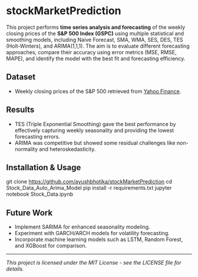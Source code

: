 # stockMarketPrediction

This project performs **time series analysis and forecasting** of the weekly closing prices of the **S&P 500 Index (GSPC)** using multiple statistical and smoothing models, including Naive Forecast, SMA, WMA, SES, DES, TES (Holt-Winters), and ARIMA(1,1,1). The aim is to evaluate different forecasting approaches, compare their accuracy using error metrics (MSE, RMSE, MAPE), and identify the model with the best fit and forecasting efficiency.

## Dataset
- Weekly closing prices of the S&P 500 retrieved from [Yahoo Finance](https://finance.yahoo.com/).

## Results
- TES (Triple Exponential Smoothing) gave the best performance by effectively capturing weekly seasonality and providing the lowest forecasting errors.
- ARIMA was competitive but showed some residual challenges like non-normality and heteroskedasticity.

## Installation & Usage
git clone https://github.com/ayushbhotika/stockMarketPrediction
cd Stock_Data_Auto_Arima_Model
pip install -r requirements.txt
jupyter notebook Stock_Data.ipynb


## Future Work
- Implement SARIMA for enhanced seasonality modeling.
- Experiment with GARCH/ARCH models for volatility forecasting.
- Incorporate machine learning models such as LSTM, Random Forest, and XGBoost for comparison.

---

*This project is licensed under the MIT License - see the LICENSE file for details.*


